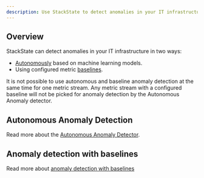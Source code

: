 ```yaml
---
description: Use StackState to detect anomalies in your IT infrastructure
---
```


## Overview

StackState can detect anomalies in your IT infrastructure in two ways:

- [Autonomously](#autonomous-anomaly-detection) based on machine learning models.
- Using configured metric [baselines](#anomaly-detection-with-baselines).

It is not possible to use autonomous and baseline anomaly detection at the same time for one metric stream. Any metric stream with a configured baseline will not be picked for anomaly detection by the Autonomous Anomaly detector. 

## Autonomous Anomaly Detection

Read more about the [Autonomous Anomaly Detector](/stackpacks/add-ons/aad.md).


## Anomaly detection with baselines

Read more about [anomaly detection with baselines](/use/baselining.md)

 